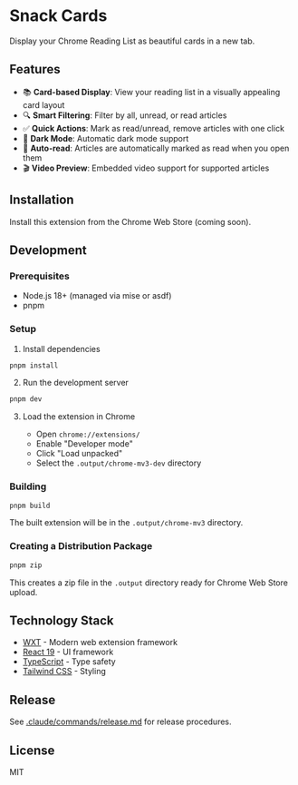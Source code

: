 # Snack Cards

Display your Chrome Reading List as beautiful cards in a new tab.

## Features

- 📚 **Card-based Display**: View your reading list in a visually appealing card layout
- 🔍 **Smart Filtering**: Filter by all, unread, or read articles
- ✅ **Quick Actions**: Mark as read/unread, remove articles with one click
- 🌙 **Dark Mode**: Automatic dark mode support
- 🎯 **Auto-read**: Articles are automatically marked as read when you open them
- 🎬 **Video Preview**: Embedded video support for supported articles

## Installation

Install this extension from the Chrome Web Store (coming soon).

## Development

### Prerequisites

- Node.js 18+ (managed via mise or asdf)
- pnpm

### Setup

1. Install dependencies

```bash
pnpm install
```

2. Run the development server

```bash
pnpm dev
```

3. Load the extension in Chrome

   - Open `chrome://extensions/`
   - Enable "Developer mode"
   - Click "Load unpacked"
   - Select the `.output/chrome-mv3-dev` directory

### Building

```bash
pnpm build
```

The built extension will be in the `.output/chrome-mv3` directory.

### Creating a Distribution Package

```bash
pnpm zip
```

This creates a zip file in the `.output` directory ready for Chrome Web Store upload.

## Technology Stack

- [WXT](https://wxt.dev/) - Modern web extension framework
- [React 19](https://react.dev/) - UI framework
- [TypeScript](https://www.typescriptlang.org/) - Type safety
- [Tailwind CSS](https://tailwindcss.com/) - Styling

## Release

See [.claude/commands/release.md](.claude/commands/release.md) for release procedures.

## License

MIT
